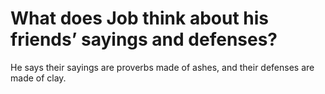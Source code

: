 # What does Job think about his friends’ sayings and defenses?

He says their sayings are proverbs made of ashes, and their defenses are made of clay.
